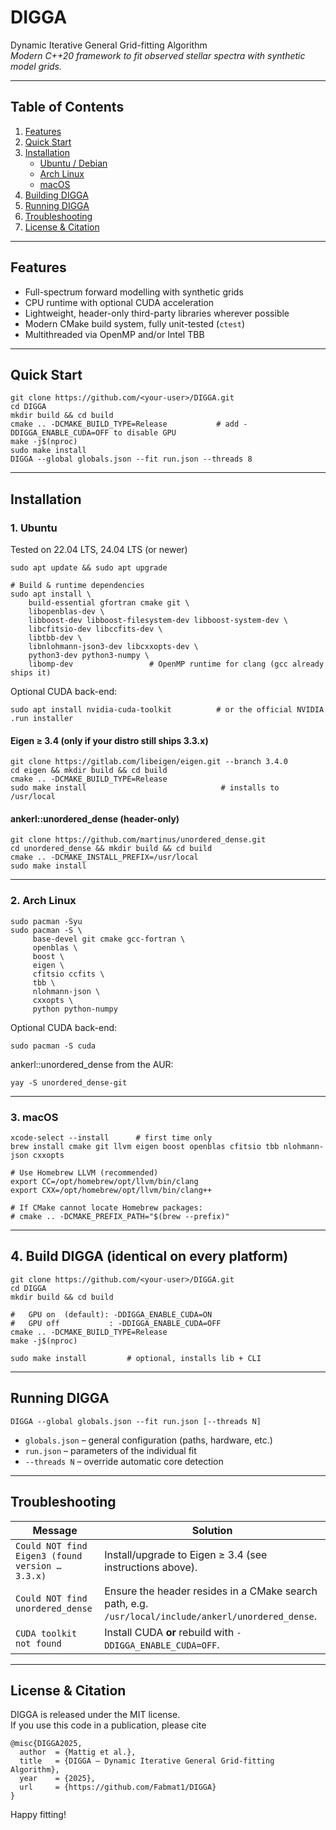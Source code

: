 # DIGGA  
Dynamic Iterative General Grid-fitting Algorithm  
*Modern C++20 framework to fit observed stellar spectra with synthetic model grids.*

---

## Table of Contents
1. [Features](#features)  
2. [Quick Start](#quick-start)  
3. [Installation](#installation)  
   * [Ubuntu / Debian](#1-ubuntu)  
   * [Arch Linux](#2-arch-linux)  
   * [macOS](#3-macos)  
4. [Building DIGGA](#4-build-digga)  
5. [Running DIGGA](#running-digga)  
6. [Troubleshooting](#troubleshooting)  
7. [License & Citation](#license--citation)  

---

## Features
* Full-spectrum forward modelling with synthetic grids  
* CPU runtime with optional CUDA acceleration  
* Lightweight, header-only third-party libraries wherever possible  
* Modern CMake build system, fully unit-tested (`ctest`)  
* Multithreaded via OpenMP and/or Intel TBB  

---

## Quick Start
```
git clone https://github.com/<your-user>/DIGGA.git
cd DIGGA
mkdir build && cd build
cmake .. -DCMAKE_BUILD_TYPE=Release           # add -DDIGGA_ENABLE_CUDA=OFF to disable GPU
make -j$(nproc)
sudo make install
DIGGA --global globals.json --fit run.json --threads 8
```

---

## Installation

### 1. Ubuntu
Tested on 22.04 LTS, 24.04 LTS (or newer)
```
sudo apt update && sudo apt upgrade

# Build & runtime dependencies
sudo apt install \
    build-essential gfortran cmake git \
    libopenblas-dev \
    libboost-dev libboost-filesystem-dev libboost-system-dev \
    libcfitsio-dev libccfits-dev \
    libtbb-dev \
    libnlohmann-json3-dev libcxxopts-dev \
    python3-dev python3-numpy \
    libomp-dev                 # OpenMP runtime for clang (gcc already ships it)
```

Optional CUDA back-end:
```
sudo apt install nvidia-cuda-toolkit          # or the official NVIDIA .run installer
```

#### Eigen ≥ 3.4 (only if your distro still ships 3.3.x)
```
git clone https://gitlab.com/libeigen/eigen.git --branch 3.4.0
cd eigen && mkdir build && cd build
cmake .. -DCMAKE_BUILD_TYPE=Release
sudo make install                              # installs to /usr/local
```

#### ankerl::unordered_dense (header-only)
```
git clone https://github.com/martinus/unordered_dense.git
cd unordered_dense && mkdir build && cd build
cmake .. -DCMAKE_INSTALL_PREFIX=/usr/local
sudo make install
```

---

### 2. Arch Linux
```
sudo pacman -Syu
sudo pacman -S \
     base-devel git cmake gcc-fortran \
     openblas \
     boost \
     eigen \
     cfitsio ccfits \
     tbb \
     nlohmann-json \
     cxxopts \
     python python-numpy
```

Optional CUDA back-end:
```
sudo pacman -S cuda
```

ankerl::unordered_dense from the AUR:
```
yay -S unordered_dense-git
```

---

### 3. macOS
```
xcode-select --install      # first time only
brew install cmake git llvm eigen boost openblas cfitsio tbb nlohmann-json cxxopts

# Use Homebrew LLVM (recommended)
export CC=/opt/homebrew/opt/llvm/bin/clang
export CXX=/opt/homebrew/opt/llvm/bin/clang++

# If CMake cannot locate Homebrew packages:
# cmake .. -DCMAKE_PREFIX_PATH="$(brew --prefix)"
```

---

## 4. Build DIGGA (identical on every platform)
```
git clone https://github.com/<your-user>/DIGGA.git
cd DIGGA
mkdir build && cd build

#   GPU on  (default): -DDIGGA_ENABLE_CUDA=ON
#   GPU off           : -DDIGGA_ENABLE_CUDA=OFF
cmake .. -DCMAKE_BUILD_TYPE=Release
make -j$(nproc)

sudo make install         # optional, installs lib + CLI
```

---

## Running DIGGA
```
DIGGA --global globals.json --fit run.json [--threads N]
```

* `globals.json` – general configuration (paths, hardware, etc.)  
* `run.json`     – parameters of the individual fit  
* `--threads N`  – override automatic core detection  

---

## Troubleshooting

| Message                                                       | Solution                                                                                               |
|---------------------------------------------------------------|---------------------------------------------------------------------------------------------------------|
| `Could NOT find Eigen3 (found version … 3.3.x)`               | Install/upgrade to Eigen ≥ 3.4 (see instructions above).                                                |
| `Could NOT find unordered_dense`                              | Ensure the header resides in a CMake search path, e.g. `/usr/local/include/ankerl/unordered_dense`.     |
| `CUDA toolkit not found`                                      | Install CUDA **or** rebuild with `-DDIGGA_ENABLE_CUDA=OFF`.                                           |

---

## License & Citation
DIGGA is released under the MIT license.  
If you use this code in a publication, please cite
```
@misc{DIGGA2025,
  author  = {Mattig et al.},
  title   = {DIGGA – Dynamic Iterative General Grid-fitting Algorithm},
  year    = {2025},
  url     = {https://github.com/Fabmat1/DIGGA}
}
```

Happy fitting!
